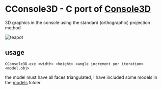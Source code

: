 # CConsole3D - C port of [Console3D](https://github.com/barborik/Console3D)
3D graphics in the console using the standard (orthographic) projection method

![teapot](https://cdn.discordapp.com/attachments/543538445729923082/801678662776520704/output.gif)

## usage
```CConsole3D.exe <width> <height> <angle increment per iteration> <model.obj>```

the model must have all faces triangulated, I have included some models in the [models](https://github.com/barborik/CConsole3D/tree/master/models) folder
